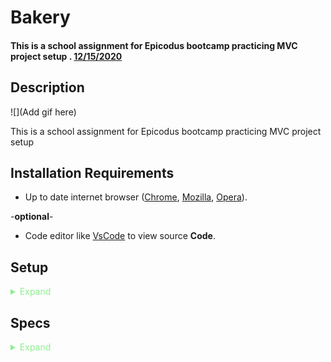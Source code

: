 # Bakery

#### **This is a school assignment for Epicodus bootcamp practicing MVC project setup . <span style="text-decoration:underline">12/15/2020**

## Description

![](Add gif here)

This is a school assignment for Epicodus bootcamp practicing MVC project setup 

## Installation Requirements

- Up to date internet browser ([Chrome](https://www.google.com/chrome/?brand=CHBD&gclid=Cj0KCQjw28T8BRDbARIsAEOMBcy9jwgkNels1LOSIWTx4sDazLfEgC6PylTug62KqyWPeA0EMyr3254aAjTTEALw_wcB&gclsrc=aw.ds), [Mozilla](https://www.mozilla.org/en-US/firefox/), [Opera](https://www.opera.com/)).
 
 -**optional**- 
- Code editor like [VsCode](https://**Code**.visualstudio.com/download) to view source **Code**.

## Setup
<details>
<summary style = "color:lightgreen">Expand </summary>
<br>

#### From the web
1. Go to this [GitHub Repo Page](https://github.com/POsten040/Parcels).
2. Click the "Code" and click the 'Download zip' option.
3. Unzip the file, navigate to the **Parcels.Tests** directory and in the terminal run : `dotnet restore`
4. To run the tests from the terminal type: `dotnet test`
5. After that is successful navigate to the **Parcels** directory and type in the terminal: `dotnet run`
</details>

## Specs

<details>
<summary style = "color:lightgreen">Expand </summary>
<br>

### Describe
<table>
  <tr>
    <th>Test</th>
    <th>Input</th>
    <th>Expect</th>
  <tr>
    <th></th>
    <th></th>
    <th></th>
  <tr>
    <th></th>
    <th></th>
    <th></th>
</table>
<!-- 
Parcels:
Name: 
**
Dimensions : 
Height 
Width 
Length
**
Volume:
Weight
-->
## Contact 
- posten.coding@gmail.com

## Technologies Used

- C#
- MSTest
- .NET core 2.2
- MVC

## License

[MIT license](https://opensource.org/licenses/MIT)

## Copyright (c) 2020 **_Patrick Osten_**

Permission is hereby granted, free of charge, to any person obtaining a copy of this software and associated documentation files (the "Software"), to deal in the Software without restriction, including without limitation the rights to use, copy, modify, merge, publish, distribute, sublicense, and/or sell copies of the Software, and to permit persons to whom the Software is furnished to do so, subject to the following conditions:

The above copyright notice and this permission notice shall be included in all copies or substantial portions of the Software.

THE SOFTWARE IS PROVIDED "AS IS", WITHOUT WARRANTY OF ANY KIND, EXPRESS OR IMPLIED, INCLUDING BUT NOT LIMITED TO THE WARRANTIES OF MERCHANTABILITY, FITNESS FOR A PARTICULAR PURPOSE AND NONINFRINGEMENT. IN NO EVENT SHALL THE AUTHORS OR COPYRIGHT HOLDERS BE LIABLE FOR ANY CLAIM, DAMAGES OR OTHER LIABILITY, WHETHER IN AN ACTION OF CONTRACT, TORT OR OTHERWISE, ARISING FROM, OUT OF OR IN CONNECTION WITH THE SOFTWARE OR THE USE OR OTHER DEALINGS IN THE SOFTWARE.